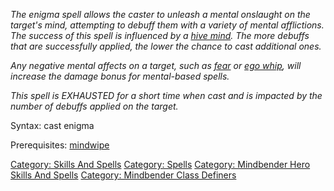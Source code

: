 *The enigma spell allows the caster to unleash a mental onslaught on the
target's mind, attempting to debuff them with a variety of mental
afflictions. The success of this spell is influenced by a [hive
mind](Hive_Mind.md "wikilink"). The more debuffs that are successfully
applied, the lower the chance to cast additional ones.*

*Any negative mental affects on a target, such as
[fear](Fear.md "wikilink") or [ego whip](Ego_Whip.md "wikilink"), will
increase the damage bonus for mental-based spells.*

*This spell is EXHAUSTED for a short time when cast and is impacted by
the number of debuffs applied on the target.*

Syntax: cast enigma <target>

Prerequisites: [mindwipe](Mindwipe.md "wikilink")

[Category: Skills And Spells](Category:_Skills_And_Spells "wikilink")
[Category: Spells](Category:_Spells "wikilink") [Category: Mindbender
Hero Skills And
Spells](Category:_Mindbender_Hero_Skills_And_Spells "wikilink")
[Category: Mindbender Class
Definers](Category:_Mindbender_Class_Definers "wikilink")

